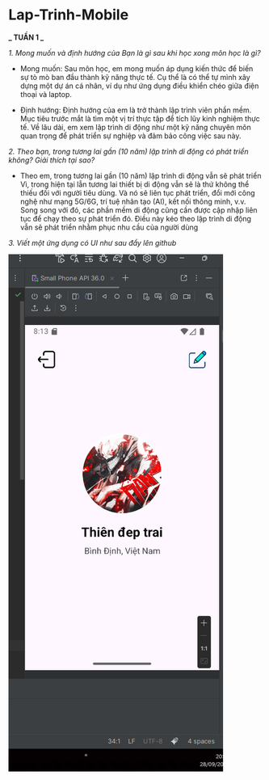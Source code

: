 # Lap-Trinh-Mobile

**_ TUẦN 1 _**

_1. Mong muốn và định hướng của Bạn là gì sau khi học xong môn học là gì?_

- Mong muốn: Sau môn học, em mong muốn áp dụng kiến thức để biến sự tò mò ban đầu thành kỹ năng thực tế.
  Cụ thể là có thể tự mình xây dựng một dự án cá nhân, ví dụ như ứng dụng điều khiển chéo giữa điện thoại và laptop.

- Định hướng: Định hướng của em là trở thành lập trình viên phần mềm.
  Mục tiêu trước mắt là tìm một vị trí thực tập để tích lũy kinh nghiệm thực tế.
  Về lâu dài, em xem lập trình di động như một kỹ năng chuyên môn quan trọng để phát triển sự nghiệp và đảm bảo công việc sau này.

_2. Theo bạn, trong tương lai gần (10 năm) lập trình di động có phát triển không? Giải thích tại sao?_

- Theo em, trong tương lai gần (10 năm) lập trình di động vẫn sẽ phát triển
  Vì, trong hiện tại lẫn tương lai thiết bị di động vẫn sẽ là thứ không thể thiếu đối với người tiêu dùng.
  Và nó sẽ liên tục phát triển, đổi mới công nghệ như mạng 5G/6G, trí tuệ nhân tạo (AI), kết nối thông minh, v.v.
  Song song với đó, các phần mềm di động cũng cần được cập nhập liên tục để chạy theo sự phát triển đó.
  Điều này kéo theo lập trình di động vẫn sẽ phát triển nhằm phục nhu cầu của người dùng

_3. Viết một ứng dụng có UI như sau đẩy lên github_

![Cau3](Cau3.png)